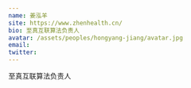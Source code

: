 ```yaml
---
name: 姜泓羊
site: https://www.zhenhealth.cn/
bio: 至真互联算法负责人
avatar: /assets/peoples/hongyang-jiang/avatar.jpg
email: 
twitter: 
---
```

至真互联算法负责人
